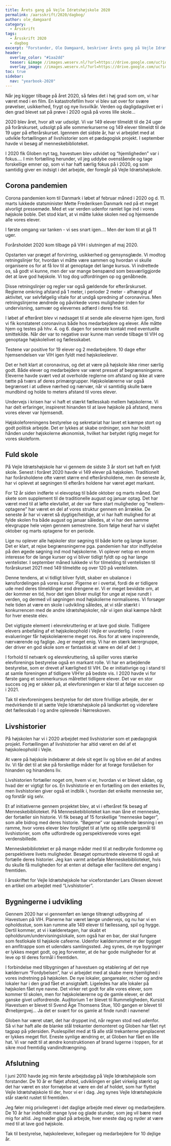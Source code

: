 ```yaml
---
title: Årets gang på Vejle Idrætshøjskole 2020
permalink: /aarsskrift/2020/dagbog/
author: ole_damgaard
category:
  - Årsskrift
tags:
  - Årsskrift 2020
  - dagbog
excerpt: "Forstander, Ole Damgaard, beskriver årets gang på Vejle Idrætshøjskole - og hvordan det har været at lave højskole gennem Corona-pandemien."
header:
  overlay_color: "#1aa2dd"
  teaser: &image //images.weserv.nl/?url=https://drive.google.com/uc?id=1fz50QBUxsqp6fq-DYbAI3jmF8Y_W0CjN&w=300
  overlay_image: //images.weserv.nl/?url=https://drive.google.com/uc?id=1fz50QBUxsqp6fq-DYbAI3jmF8Y_W0CjN&w=2000
toc: true
sidebar:
  nav: "yearbook-2020"
---
```


Når jeg kigger tilbage på året 2020, så føles det i høj grad som om, vi har været med i en film. En
katastrofefilm hvor vi blev sat over for svære prøvelser, usikkerhed, frygt og nye livsvilkår. Verden
og dagligdagslivet er i den grad blevet sat på prøve i 2020 også på vores lille skole...

2020 blev året, hvor alt var udsolgt. Vi var 149 elever tilmeldt til de 24 uger på forårskurset,
udsolgt på alle sommerkurserne og 149 elever tilmeldt til de 19 uger på efterårskurset.
Igennem det sidste år, har vi arbejdet med at udvikle fortællingen af livshistorier som et
pædagogisk projekt. I september havde vi besøg af menneskebiblioteket.

I 2020 fik Globen nyt tag, havestuen blev udvidet og “hjemligheden” var i fokus….
I min fortælling herunder, vil jeg uddybe ovenstående og tage forskellige emner op, som vi har
haft særlig fokus på i 2020, og som samtidig giver en indsigt i det arbejde, der foregår på Vejle
Idrætshøjskole.

## Corona pandemien

Corona pandemien kom til Danmark i løbet af februar måned i 2020 og d. 11. marts lukkede
statsminister Mette Frederiksen Danmark ned på et meget alvorligt pressemøde. Med et var
verden udenfor ramlet lige ind i vores højskole boble. Det stod klart, at vi måtte lukke skolen ned
og hjemsende alle vores elever.

I første omgang var tanken - vi ses snart igen…. Men der kom til at gå 11 uger.

Forårsholdet 2020 kom tilbage på VIH i slutningen af maj 2020.

Opstarten var præget af forvirring, usikkerhed og gensynsglæde. Vi modtog retningslinjer for,
hvordan vi måtte være sammen og hvordan vi skulle organisere os for at få lov til at genoptage det
lange kursus. Vi indrettede os, så godt vi kunne, men der var mange benspænd som
besværliggjorde det at lave god højskole. Vi tog dog udfordringen op og genåbnede.

Disse retningslinjer og regler var også gældende for efterårskurset. Reglerne omkring afstand på 1
meter, i perioder 2 meter - afhængig af aktivitet, var selvfølgelig vitale for at undgå spredning af
coronavirus. Men retningslinjerne ændrede og påvirkede vores muligheder inden for undervisning,
samvær og elevernes adfærd i deres frie tid.

I løbet af efteråret blev vi nødsaget til at sende alle eleverne hjem igen, fordi vi fik konstateret
coronavirus både hos medarbejdere og elever. Alle måtte hjem og testes på hhv. 4. og 6. dagen for
seneste kontakt med eventuelle smittekilde. Når der var to negative svar kunne man vende tilbage
til VIH og genoptage højskolelivet og fællesskabet.

Testene var positive for 19 elever og 2 medarbejdere. 10 dage efter hjemsendelsen var VIH igen
fyldt med højskoleelever.

Det er helt klart at coronavirus, og det at være på højskole ikke rimer særlig godt. Både elever og
medarbejdere var været presset af begrænsningerne. Eleverne havde svært ved at overholde
reglerne om afstand og ikke at være tætte på tværs af deres primærgrupper.
Højskolelærerne var også begrænset i at udleve nærhed og nærvær, når vi samtidig skulle bære
mundbind og holde to meters afstand til vores elever.

Undervejs i krisen har vi haft et stærkt fællesskab mellem højskolerne. Vi har delt erfaringer,
inspireret hinanden til at lave højskole på afstand, mens vores elever var hjemsendt.

Højskoleforeningens bestyrelse og sekretariat har lavet et kæmpe stort og godt politisk arbejde.
Det er lykkes at skabe ordninger, som har holdt hånden under højskolerne økonomisk, hvilket har
betydet rigtig meget for vores skoleform.

## Fuld skole

På Vejle Idrætshøjskole har vi gennem de sidste 3 år stort set haft en fyldt skole. Senest i foråret
2020 havde vi 149 elever på højskolen. Traditionelt har forårsholdene ofte været større end
efterårsholdene, men de seneste år, har vi oplevet at søgningen til efterårs holdene har været
øget markant.

For 12 år siden indførte vi elevoptag til både oktober og marts måned. Det skete som supplement
til de traditionelle august og januar optag. Det har været med til at løfte elevtallet, at der var flere
start muligheder og “mellem-optagene” har været en del af vores struktur gennem en årrække. De
seneste år har vi været så dygtige/heldige, at vi har haft mulighed for at fylde skolen fra både
august og januar således, at vi har den samme elevgruppe hele vejen gennem semestrene. Som
følge heraf har vi sløjfet oktober og marts optagene for en periode.

Lige nu oplever alle højskoler stor søgning til både korte og lange kurser. Det er klart, at rejse
begrænsningerne pga. pandemien har stor indflydelse på den øgede søgning ind mod højskolerne.
Vi oplever netop en enorm interesse for de lange kurser og vi bliver tidligt fyldt op og har lange
ventelister. I september måned lukkede vi for tilmelding til ventelisten til forårskurset 2021 med
149 tilmeldte og over 120 på ventelisten.

Denne tendens, at vi tidligt bliver fyldt, skaber en ubalance i kønsfordelingen på vores kurser.
Pigerne er i overtal, fordi de er tidligere ude med deres tilmeldinger end drengene er.
Vi er meget bevidste om, at der kommer en tid, hvor det igen bliver muligt for unge at rejse rundt i
verden, og dermed vil søgningen mod højskolerne normaliseres. Vi forsøger hele tiden at være en
skole i udvikling således, at vi står stærkt i konkurrencen med de andre idrætshøjskoler, når vi igen
skal kæmpe hårdt for hver eneste elev.

Det vigtigste element i elevrekruttering er at lave god skole. Tidligere elevers anbefaling af et
højskoleophold i Vejle er uvurderlig. I vore evalueringer får højskolelærerne meget ros. Ros for at
være inspirerende, nærværende og faglige. Jeg er meget enig. Vi har en stærk lærergruppe, der
driver en god skole som er fantastisk at være en del af det :)

I forhold til netværk og elevrekruttering, så spiller vores stærke elevforenings bestyrelse også en
markant rolle. Vi har en arbejdende bestyrelse, som er drevet af kærlighed til VIH. De er
initiativrige og i stand til at samle foreningen af tidligere VIH’er på bedste vis. I 2020 havde vi for
første gang et sommerkursus målrettet tidligere elever. Det var en stor succes og jeg er sikker på,
at elevforeningen er klar til at følge succesen op i 2021.

Tak til elevforeningens bestyrelse for det store frivillige arbejde, der er medvirkende til at sætte
Vejle Idrætshøjskole på landkortet og videreføre det fællesskab I og andre oplevede i
Nørreskoven.

## Livshistorier

På højskolen har vi i 2020 arbejdet med livshistorier som et pædagogisk projekt. Fortællingen af
livshistorier har altid været en del af et højskoleophold i Vejle.

At være på højskole indebærer at dele sit eget liv og blive en del af andres liv. Vi får det til at ske
på forskellige måder for at forøge forståelsen for hinanden og hinandens liv.

Livshistorien fortæller noget om, hvem vi er, hvordan vi er blevet sådan, og hvad der er vigtigt for
os. En livshistorie er en fortælling om den enkeltes liv, men livshistorien giver også et indblik i,
hvordan det enkelte menneske ser, og forstår sig selv.

Et af initiativerne gennem projektet blev, at vi i efteråret fik besøg af Menneskebiblioteket.
På Menneskebiblioteket kan man låne et menneske, der fortæller sin historie. Vi fik besøg af 15
forskellige “menneske bøger”, som alle bidrog med deres historie. “Bøgerne” var spændende
læsning i en ramme, hvor vores elever blev forpligtet til at lytte og stille spørgsmål til livshistorier,
som ofte udfordrede og perspektiverede vores eget verdensbillede.

Menneskebiblioteket er på mange måder med til at nedbryde fordomme og perspektivere livets
muligheder. Besøget opmuntrede eleverne til også at fortælle deres historier. Jeg kan varmt
anbefale Menneskebiblioteket, hvis du skulle få muligheden for at enten at deltage eller facilitere
det engang i fremtiden.

I årsskriftet for Vejle Idrætshøjskole har viceforstander Lars Olesen skrevet en artikel om arbejdet
med “Livshistorier”.

## Bygningerne i udvikling

Gennem 2020 har vi gennemført en længe tiltrængt udbygning af Havestuen på VIH. Planerne har
været længe undervejs, og nu har vi en opholdsstue, som kan rumme alle 149 elever til fællessang,
spil og hygge. Dertil kommer, at vi i kælderetagen, har skabt et opholdsrum/undervisningslokale,
som også har en bar, der skal fungere som festlokale til højskole cafeerne. Udenfor kælderrummet
er der bygget en amfitrappe som et udendørs samlingssted. Jeg synes, de nye bygninger er lykkes
meget godt, og jeg forventer, at de har gode muligheder for at leve op til deres formål i fremtiden.

I forbindelse med tilbygningen af havestuen og etablering af det nye kælderrum “Fordybelsen”,
har vi arbejdet med at skabe mere hjemlighed i vores indretning på højskolen. De nye lokaler,
gangarealer, nicher og andre lokaler har i den grad fået et ansigtsløft. Ligeledes har alle lokaler på
højskolen fået nye navne. Det virker ret godt for alle vores elever, som kommer til skolen, men for
højskolelærerne og de gamle elever, er det ganske givet udfordrende. Auditorium 1 er blevet til
Rummeligheden, Kursist Havestuen er blevet til Svend Åge Thomsens Stue, 100 gangen er blevet
til Ørnebjergvej... Ja det er svært for os gamle at finde rundt i navnene!

Globen har været utæt, det har dryppet ind, når regnen stod ned udenfor. Så vi har haft alle de
blanke stål trekanter demonteret og Globen har fået nyt tagpap på ydersiden. Puslespillet med at
få alle stål trekanterne genplaceret er lykkes meget flot. Eneste synlige ændring er, at Globen har
fået en lille hat. Vi var nødt til at ændre konstruktionen af brand lugerne i toppen, for at sikre mod
fremtidig vandindtrængning.

## Afslutning

I juni 2010 havde jeg min første arbejdsdag på Vejle Idrætshøjskole som forstander. De 10 år er
fløjet afsted, udviklingen er gået virkelig stærkt og det har været en stor fornøjelse at være en del
af holdet, som har flyttet Vejle Idrætshøjskole til der, hvor vi er i dag. Jeg synes Vejle
Idrætshøjskole står stærkt rustet til fremtiden.

Jeg føler mig privilegeret i det daglige arbejde med elever og medarbejdere. De 10 år har
indeholdt mange lyse og glade stunder, som jeg vil bære med mig for altid. Jeg møder glad på
arbejde, hver eneste dag og nyder at være med til at lave god højskole.

Tak til bestyrelse, højskoleelever, kollegaer og medarbejdere for 10 dejlige år.
